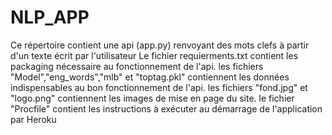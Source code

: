 # NLP_APP
Ce répertoire contient une api (app.py) renvoyant des mots clefs à partir d'un texte écrit par l'utilisateur
Le fichier requierments.txt contient les packaging nécessaire au fonctionnement de l'api.
les fichiers "Model","eng_words","mlb" et "toptag.pkl" contiennent les données indispensables au bon fonctionnement de l'api.
les fichiers "fond.jpg" et "logo.png" contiennent les images de mise en page du site.
le fichier "Procfile" contient les instructions à exécuter au démarrage de l'application par Heroku
